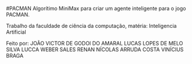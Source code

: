 #PACMAN 
Algorítimo MiniMax para criar um agente inteligente para o jogo PACMAN.

Trabalho da faculdade de ciência da computação, matéria: Inteligencia Artificial

Feito por:
JOÃO VICTOR DE GODOI DO AMARAL
LUCAS LOPES DE MELO SILVA
LUCCA WEBER SALES
RENAN NÍCOLAS ARRUDA COSTA
VINÍCIUS BRAGA 
